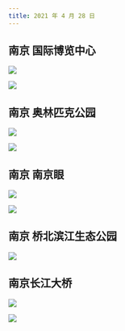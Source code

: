 ```yaml
---
title: 2021 年 4 月 28 日
---
```


## 南京 国际博览中心

![](http://r.photo.store.qq.com/psc?/V12to3FW3aSvFz/TmEUgtj9EK6.7V8ajmQrEFWpnWmw5TOARYLFYZKH316bIxk4DJnA5lDhFFcV8l5IJTeQDpeePz7BgcEbu5eaH0tswOyZHea7YvSRxAZyxxQ!/r)

![](http://r.photo.store.qq.com/psc?/V12to3FW3aSvFz/TmEUgtj9EK6.7V8ajmQrEFzgP7U2tfsjYvL5NmJzn2dlwE6aJn.GcJg9CtGCNl8jFTylOjWPuvctP.5v8BZuibBj.bxR.iL63aTJErF4PWk!/r)

## 南京 奥林匹克公园

![](http://r.photo.store.qq.com/psc?/V12to3FW3aSvFz/TmEUgtj9EK6.7V8ajmQrEHdMHruXuFj9zKC6Ls*rb37.8QKUC*44z.oq7y7E6Om8SPkwSMNBWsxBvH6fZxV.IaR*5uF6VqMn.tnfHnGUsg8!/r)

![](http://r.photo.store.qq.com/psc?/V12to3FW3aSvFz/TmEUgtj9EK6.7V8ajmQrEFg.7duVco1XhmKSqmDin3tWxdaUtzFymGJ6QURlNLY9QCy7b7GV*wigvy09l01a8.0MyKphowjjZtUHWLFzh5A!/r)

## 南京 南京眼

![](http://r.photo.store.qq.com/psc?/V12to3FW3aSvFz/TmEUgtj9EK6.7V8ajmQrELZgVkNEELorkjQDvueaTrkyNXkNmxRRQFeEVY3KKWuqI.TMWLKxpayUagm1krZj6e.4eFUJHIm.avIR3fAv4s0!/r)

![](http://r.photo.store.qq.com/psc?/V12to3FW3aSvFz/TmEUgtj9EK6.7V8ajmQrEMj7KduwxU96hEa0rbMXfT.jEH9Daz8cDS2MRIWmEof3vS55BmbwyYse9akKoB3TNBjMVlsSvWvsiv5YzPrn8yA!/r)

## 南京 桥北滨江生态公园

![](http://r.photo.store.qq.com/psc?/V12to3FW3aSvFz/TmEUgtj9EK6.7V8ajmQrELMkMUCAAPikbN6zH6uMu5mC4nUx5*wXKHCCqZ.S88dDEq5LN0uMyh29O8HCZGdlHjHXj9fsLFgHv3ydVtlNCWs!/r)

## 南京长江大桥

![](http://r.photo.store.qq.com/psc?/V12to3FW3aSvFz/TmEUgtj9EK6.7V8ajmQrEL8OsJx2yw5vVZQ*Q6AlYEduDqJUIZcxEgyURQjrP6XgR2hRaZe*IJdxUbdwq6g7d*IIwawv4v7wfmfpPHn3.60!/r)

![](http://r.photo.store.qq.com/psc?/V12to3FW3aSvFz/TmEUgtj9EK6.7V8ajmQrEEBxNt4ifIWWO6Px6tovW7qdT9zvRtDbvUs4LN*GLc7Rw9VSlEORJLOw3GKTGCctgP0KVriXprvQa0Pobn7o2sU!/r)
